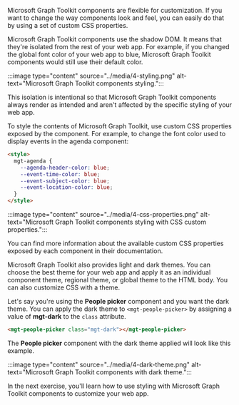 Microsoft Graph Toolkit components are flexible for customization. If you want to change the way components look and feel, you can easily do that by using a set of custom CSS properties.

Microsoft Graph Toolkit components use the shadow DOM. It means that they're isolated from the rest of your web app. For example, if you changed the global font color of your web app to blue, Microsoft Graph Toolkit components would still use their default color.

:::image type="content" source="../media/4-styling.png" alt-text="Microsoft Graph Toolkit components styling.":::

This isolation is intentional so that Microsoft Graph Toolkit components always render as intended and aren't affected by the specific styling of your web app.

To style the contents of Microsoft Graph Toolkit, use custom CSS properties exposed by the component. For example, to change the font color used to display events in the agenda component:

```html
<style>
  mgt-agenda {
    --agenda-header-color: blue;
    --event-time-color: blue;
    --event-subject-color: blue;
    --event-location-color: blue;
  }
</style>
```

:::image type="content" source="../media/4-css-properties.png" alt-text="Microsoft Graph Toolkit components styling with CSS custom properties.":::

You can find more information about the available custom CSS properties exposed by each component in their documentation.

Microsoft Graph Toolkit also provides light and dark themes. You can choose the best theme for your web app and apply it as an individual component theme, regional theme, or global theme to the HTML body. You can also customize CSS with a theme.

Let's say you're using the **People picker** component and you want the dark theme. You can apply the dark theme to `<mgt-people-picker>` by assigning a value of **mgt-dark** to the `class` attribute.

```html
<mgt-people-picker class="mgt-dark"></mgt-people-picker>
```

The **People picker** component with the dark theme applied will look like this example.

:::image type="content" source="../media/4-dark-theme.png" alt-text="Microsoft Graph Toolkit components with dark theme.":::

In the next exercise, you'll learn how to use styling with Microsoft Graph Toolkit components to customize your web app.
